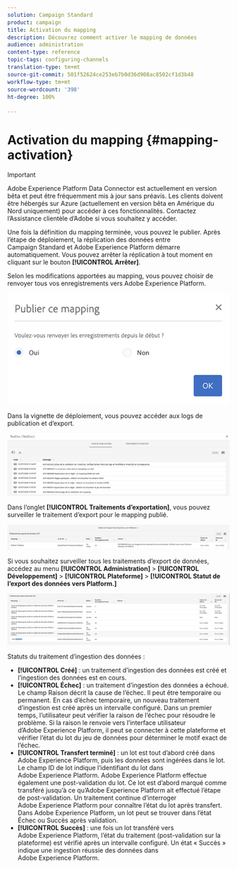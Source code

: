 ```yaml
---
solution: Campaign Standard
product: campaign
title: Activation du mapping
description: Découvrez comment activer le mapping de données
audience: administration
content-type: reference
topic-tags: configuring-channels
translation-type: tm+mt
source-git-commit: 501f52624ce253eb7b0d36d908ac8502cf1d3b48
workflow-type: tm+mt
source-wordcount: '398'
ht-degree: 100%

---
```



# Activation du mapping {#mapping-activation}

>[!IMPORTANT]
>
>Adobe Experience Platform Data Connector est actuellement en version bêta et peut être fréquemment mis à jour sans préavis. Les clients doivent être hébergés sur Azure (actuellement en version bêta en Amérique du Nord uniquement) pour accéder à ces fonctionnalités. Contactez l’Assistance clientèle d’Adobe si vous souhaitez y accéder.

Une fois la définition du mapping terminée, vous pouvez le publier. Après l’étape de déploiement, la réplication des données entre Campaign Standard et Adobe Experience Platform démarre automatiquement. Vous pouvez arrêter la réplication à tout moment en cliquant sur le bouton **[!UICONTROL Arrêter]**.

Selon les modifications apportées au mapping, vous pouvez choisir de renvoyer tous vos enregistrements vers Adobe Experience Platform.

![](assets/aep_publishmapping.png)

Dans la vignette de déploiement, vous pouvez accéder aux logs de publication et d’export.

![](assets/aep_publog.png)

Dans l’onglet **[!UICONTROL Traitements d’exportation]**, vous pouvez surveiller le traitement d’export pour le mapping publié.

![](assets/aep_jobstatus.png)

Si vous souhaitez surveiller tous les traitements d’export de données, accédez au menu **[!UICONTROL Administration]** > **[!UICONTROL Développement]** > **[!UICONTROL Plateforme]** > **[!UICONTROL Statut de l’export des données vers Platform.]**

![](assets/aep_statusmapping.png)

Statuts du traitement d’ingestion des données :

* **[!UICONTROL Créé]** : un traitement d’ingestion des données est créé et l’ingestion des données est en cours.
* **[!UICONTROL Échec]** : un traitement d’ingestion des données a échoué. Le champ Raison décrit la cause de l’échec. Il peut être temporaire ou permanent. En cas d’échec temporaire, un nouveau traitement d’ingestion est créé après un intervalle configuré. Dans un premier temps, l’utilisateur peut vérifier la raison de l’échec pour résoudre le problème. Si la raison le renvoie vers l’interface utilisateur d’Adobe Experience Platform, il peut se connecter à cette plateforme et vérifier l’état du lot du jeu de données pour déterminer le motif exact de l’échec.
* **[!UICONTROL Transfert terminé]** : un lot est tout d’abord créé dans Adobe Experience Platform, puis les données sont ingérées dans le lot. Le champ ID de lot indique l’identifiant du lot dans Adobe Experience Platform. Adobe Experience Platform effectue également une post-validation du lot. Ce lot est d’abord marqué comme transféré jusqu’à ce qu’Adobe Experience Platform ait effectué l’étape de post-validation. Un traitement continue d’interroger Adobe Experience Platform pour connaître l’état du lot après transfert. Dans Adobe Experience Platform, un lot peut se trouver dans l’état Échec ou Succès après validation.
* **[!UICONTROL Succès]** : une fois un lot transféré vers Adobe Experience Platform, l’état du traitement (post-validation sur la plateforme) est vérifié après un intervalle configuré. Un état « Succès » indique une ingestion réussie des données dans Adobe Experience Platform.
